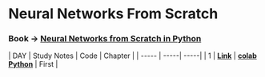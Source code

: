 # Neural Networks From Scratch

### Book ->  [**Neural Networks from Scratch in Python**](https://nnfs.io/)


| DAY | Study Notes | Code | Chapter | 
| ----- | -----| -----|
| 1 | [**Link**](https://jamboard.google.com/d/1GrSRLgENrSSwJCwbr_2ULRfSpKukff4gQElw6JIxa_0/edit?usp=sharing) | [**colab**](https://colab.research.google.com/drive/1N8eS9x4uMbdF9KW_9oTDkby1HFBqjVl3?usp=sharing) [**Python**](https://github.com/vaasu2002/Neural-Networks-from-Scratch/blob/main/Codes/Day1.py) | First |





